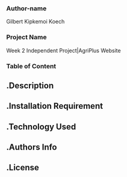 ### Author-name
Gilbert Kipkemoi Koech
### Project Name
Week 2 Independent Project|AgriPlus Website
### Table of Content
## .Description
## .Installation Requirement
## .Technology Used
## .Authors Info
## .License
